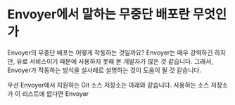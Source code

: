 # Envoyer에서 말하는 무중단 배포란 무엇인가

Envoyer의 무중단 배포는 어떻게 작동하는 것일까요? Envoyer는 매우 강력하긴 하지만, 유료 서비스이기 때문에 사용하지 못해 본 개발자가 많은 것 같습니다. 그래서, Envoyer가 작동하는 방식을 실사례로 설명하는 것이 도움이 될 것 같습니다.

우선 Envoyer에서 지원하는 Git 소스 저장소는 아래와 같습니다. 사용하는 소스 저장소가 이 리스트에 없다면 Envoyer
